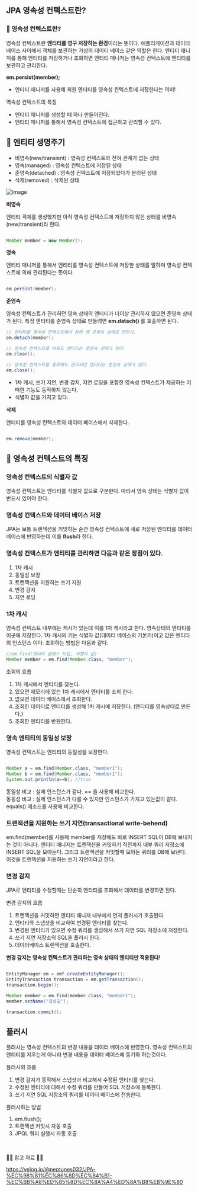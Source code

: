 ## JPA 영속성 컨텍스트란?

### 📌 영속성 컨텍스트란?

영속성 컨텍스트란 **엔티티를 영구 저장하는 환경**이라는 뜻이다. 애플리케이션과 데이터 베이스 사이에서 객체를 보관하는 가상의 데이터 베이스 같은 역할은 한다. 엔티티 매니저를 통해 엔티티를 저장하거나 조회하면 엔티티 매니저는 영속성 컨텍스트에 엔티티를 보관하고 관리한다.

**em.persist(member);**
- 엔티티 매니저를 사용해 회원 엔티티를 영속성 컨텍스트에 저장한다는 의미!

역속성 컨택스트의 특징 
- 엔티티 매니저를 생성할 때 하나 만들어진다.
- 엔티티 매니저를 통해서 영속성 컨텍스트에 접근하고 관리할 수 있다.

## 🔗 엔티티 생명주기

- 비영속(new/transient) : 영속성 컨텍스트와 전혀 관계가 없는 상태
- 영속(managed) : 영속성 컨텍스트에 저장된 상태
- 준영속(detached) : 영속성 컨텍스트에 저장되었다가 분리된 상태
- 삭제(removed) : 삭제된 상태

![image](https://user-images.githubusercontent.com/82089918/167122057-ac3f83fb-74b1-402c-acf2-56a669d92751.png)

**비영속**

엔티티 객체를 생성했지만 아직 영속성 컨텍스트에 저장하지 않은 상태를 비영속(new/transient)라 한다.

```java

Member member = new Member();

```

**영속**

엔티티 매니저를 통해서 엔티티를 영속성 컨텍스트에 저장한 상태를 말하며 영속성 컨텍스트에 의해 관리된다는 뜻이다.

```java

em.persist(member);

```

**준영속**

영속성 컨텍스트가 관리하던 영속 상태의 엔티티가 더이상 관리하지 않으면 준영속 상태가 된다. 특정 엔티티를 준영속 상태로 만들려면 **em.datach()**  를 호출하면 된다.

```java
// 엔티티를 영속성 컨텍스트에서 분리 해 준영속 상태로 만든다.
em.detach(member);

// 영속성 컨텍스트를 비워도 엔티티는 준영속 상태가 된다.
em.clear();

// 영속성 컨텍스트를 종료해도 관리되던 엔티티는 준영속 상태가 된다.
em.close();

```

- 1차 캐시, 쓰기 지연, 변경 감지, 지연 로딩을 포함한 영속성 컨텍스트가 제공하는 어떠한 기능도 동작하지 않는다.
- 식별자 값을 가지고 있다.

**삭제**

엔티티를 영속성 컨텍스트와 데이터 베이스에서 삭제한다.

```java

em.remove(member);

```


## 🚳 영속성 컨텍스트의 특징

### 영속성 컨텍스트의 식별자 값

영속성 컨텍스트는 엔티티를 식별자 값으로 구분한다. 따라서 영속 상태는 식별자 값이 반드시 있어야 한다.

### 영속성 컨텍스트와 데이터 베이스 저장

JPA는 보통 트랜잭션을 커밋하는 순간 영속성 컨텍스트에 새로 저장된 엔티티를 데이터 베이스에 반영하는데 이를 **flush**라 한다.

### 영속성 컨텍스트가 엔티티를 관리하면 다음과 같은 장점이 있다.

1. 1차 캐시
2. 동일성 보장
3. 트랜잭션을 지원하는 쓰기 지원
4. 변경 감지
5. 지연 로딩

### 1차 캐시

영속성 컨텍스트 내부에는 캐시가 있는데 이를 1차 캐시라고 한다. 영속상태의 엔티티를 이곳에 저장한다. 1차 캐시의 키는 식별자 값(데이터 베이스의 기본키)이고 값은 엔티티의 인스턴스 이다. 조회하는 방법은 다음과 같다.

```java
//em.find(엔티티 클래스 타입, 식별자 값)
Member member = em.find(Member.class, "member");
```

조회의 흐름
1. 1차 캐시에서 엔티티를 찾는다.
2. 있으면 메모리에 있는 1차 캐시에서 엔티티를 조회 한다.
3. 없으면 데이터 베이스에서 조회한다.
4. 조회한 데이터로 엔티티를 생성해 1차 캐시에 저장한다. (엔티티를 영속상태로 만든다.)
5. 조회한 엔티티를 반환한다.

### 영속 엔티티의 동일성 보장

영속성 컨텍스트는 엔티티의 동일성을 보장한다.

```java

Member a = em.find(Member.class, "member1");
Member b = em.find(Member.class, "member1");
System.out.println(a==b); //true

```

동일성 비교 : 실제 인스턴스가 같다. == 을 사용해 비교한다.<br>
동등성 비교 : 실제 인스턴스가 다를 수 있지만 인스턴스가 가지고 있는값이 같다. equals() 메소드를 사용해 비교한다.

### 트랜잭션을 지원하는 쓰기 지연(transactional write-behend)

em.find(member)를 사용해 member를 저장해도 바로 INSERT SQL이 DB에 보내지는 것이 아니다. 엔티티 매니저는 트랜잭션을 커밋하기 직전까지 내부 쿼리 저장소에 INSERT SQL을 모아둔다. 그리고 트랜잭션을 커밋할때 모아둔 쿼리를 DB에 보낸다. 이것을 트랜잭션을 지원하는 쓰기 지연이라고 한다.

### 변경 감지

JPA로 엔티티를 수정할때는 단순히 엔티티를 조회해서 데이터를 변경하면 된다.

변경 감지의 흐름

1. 트랜잭션을 커밋하면 엔티티 매니저 내부에서 먼저 플러시가 호출된다.
2. 엔티티와 스냅샷을 비교하여 변경된 엔티티를 찾는다.
3. 변경된 엔티티가 있으면 수정 쿼리를 생성해서 쓰기 지연 SQL 저장소에 저장한다.
4. 쓰기 지연 저장소의 SQL을 플러시 한다.
5. 데이터베이스 트랜잭션을 호출한다.

**변경 감지는 영속성 컨텍스트가 관리하는 영속 상태의 엔티티만 적용된다!**

```java

EntityManager em = emf.createEntityManager();
EntityTransaction transaction = em.getTransaction();
transaction.begin();

Member member = em.find(member.class, "member1");
member.setName("김성길");

transaction.commit();

```

## 플러시

플러시는 영속성 컨텍스트의 변경 내용을 데이터 베이스에 반영한다. 영속성 컨텍스트의 엔티티를 지우는게 아니라 변경 내용을 데이터 베이스에 동기화 하는것이다.

플러시의 흐름
1. 변경 감지가 동작해서 스냅샷과 비교해서 수정된 엔티티를 찾는다.
2. 수정된 엔티티에 대해서 수정 쿼리를 만들어 SQL 저장소에 등록한다.
3. 쓰기 지연 SQL 저장소의 쿼리를 데이터 베이스에 전송한다.

플러시하는 방법
1. em.flush();
2. 트랜잭션 커밋시 자동 호출
3. JPQL 쿼리 실행시 자동 호출

<br>

🙆‍♂️ 참고 자료 🙇‍♂️

https://velog.io/@neptunes032/JPA-%EC%98%81%EC%86%8D%EC%84%B1-%EC%BB%A8%ED%85%8D%EC%8A%A4%ED%8A%B8%EB%9E%80